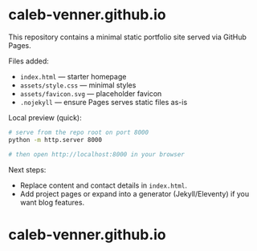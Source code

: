 # caleb-venner.github.io

This repository contains a minimal static portfolio site served via GitHub Pages.

Files added:
- `index.html` — starter homepage
- `assets/style.css` — minimal styles
- `assets/favicon.svg` — placeholder favicon
- `.nojekyll` — ensure Pages serves static files as-is

Local preview (quick):

```bash
# serve from the repo root on port 8000
python -m http.server 8000

# then open http://localhost:8000 in your browser
```

Next steps:
- Replace content and contact details in `index.html`.
- Add project pages or expand into a generator (Jekyll/Eleventy) if you want blog features.
# caleb-venner.github.io